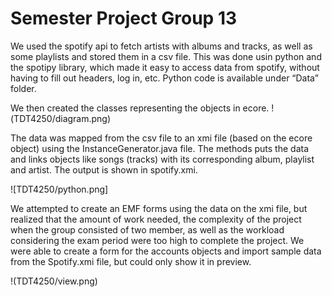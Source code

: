 # Semester Project Group 13

We used the spotify api to fetch artists with albums and tracks, as well as some playlists and stored them in a csv file. This was done usin python and the spotipy library, which made it easy to access data from spotify, without having to fill out headers, log in, etc. Python code is available under “Data” folder.


We then created the classes representing the objects in ecore. 
!(TDT4250/diagram.png)



The data was mapped from the csv file to an xmi file (based on the ecore object) using the InstanceGenerator.java file. The methods puts the data and links objects like songs (tracks) with its corresponding album, playlist and artist. The output is shown in spotify.xmi.

![TDT4250/python.png]


We attempted to create an EMF forms using the data on the xmi file, but realized that the amount of work needed, the complexity of the project when the group consisted of two member, as well as the workload considering the exam period were too high to complete the project. We were able to create a form for the accounts objects and import sample data from the Spotify.xmi file, but could only show it in preview.

!(TDT4250/view.png)
